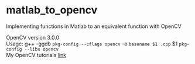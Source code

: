 # matlab_to_opencv
Implementing functions in Matlab to an equivalent function with OpenCV  

OpenCV version 3.0.0    
Usage: g++ -ggdb `pkg-config --cflags opencv` -o `basename $1 .cpp` $1 `pkg-config --libs opencv`  
My OpenCV tutorials [link](http://open-cv.blogspot.in/)  